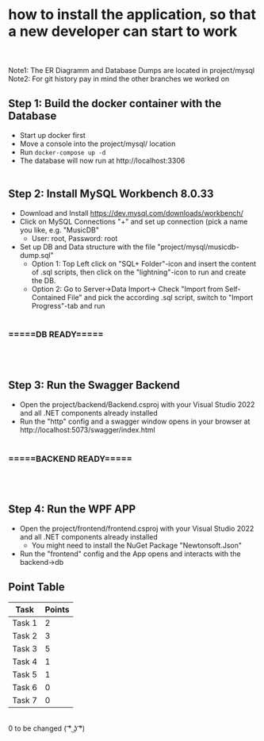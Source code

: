 # how to install the application, so that a new developer can start to work
<br><br>
Note1: The ER Diagramm and Database Dumps are located in project/mysql<br>
Note2: For git history pay in mind the other branches we worked on<br>

## Step 1: Build the docker container with the Database
- Start up docker first
- Move a console into the project/mysql/ location
- Run ```docker-compose up -d``` 
- The database will now run at http://localhost:3306
<br><br>

## Step 2: Install MySQL Workbench 8.0.33
- Download and Install https://dev.mysql.com/downloads/workbench/
- Click on MySQL Connections "+" and set up connection (pick a name you like, e.g. "MusicDB"
    - User: root, Password: root
- Set up DB and Data structure with the file "project/mysql/musicdb-dump.sql"
  - Option 1: Top Left click on "SQL+ Folder"-icon and insert the content of .sql scripts, then click on the "lightning"-icon to run and create the DB.
  - Option 2: Go to Server->Data Import-> Check "Import from Self-Contained File" and pick the according .sql script, switch to "Import Progress"-tab and run
<br><br>

### =====DB READY=====
<br><br>

## Step 3: Run the Swagger Backend
- Open the project/backend/Backend.csproj with your Visual Studio 2022 and all .NET components already installed
- Run the "http" config and a swagger window opens in your browser at http://localhost:5073/swagger/index.html
<br><br>

### =====BACKEND READY=====
<br><br>


## Step 4: Run the WPF APP
- Open the project/frontend/frontend.csproj with your Visual Studio 2022 and all .NET components already installed
    - You might need to install the NuGet Package "Newtonsoft.Json"
- Run the "frontend" config and the App opens and interacts with the backend->db


## Point Table
| Task | Points |
|------|--------|
|Task 1|    2   |
|Task 2|    3   |
|Task 3|    5   |
|Task 4|    1   |
|Task 5|    1   |
|Task 6|    0   |
|Task 7|    0   |
<br>
0 to be changed ( ͡° ͜ʖ ͡°)
